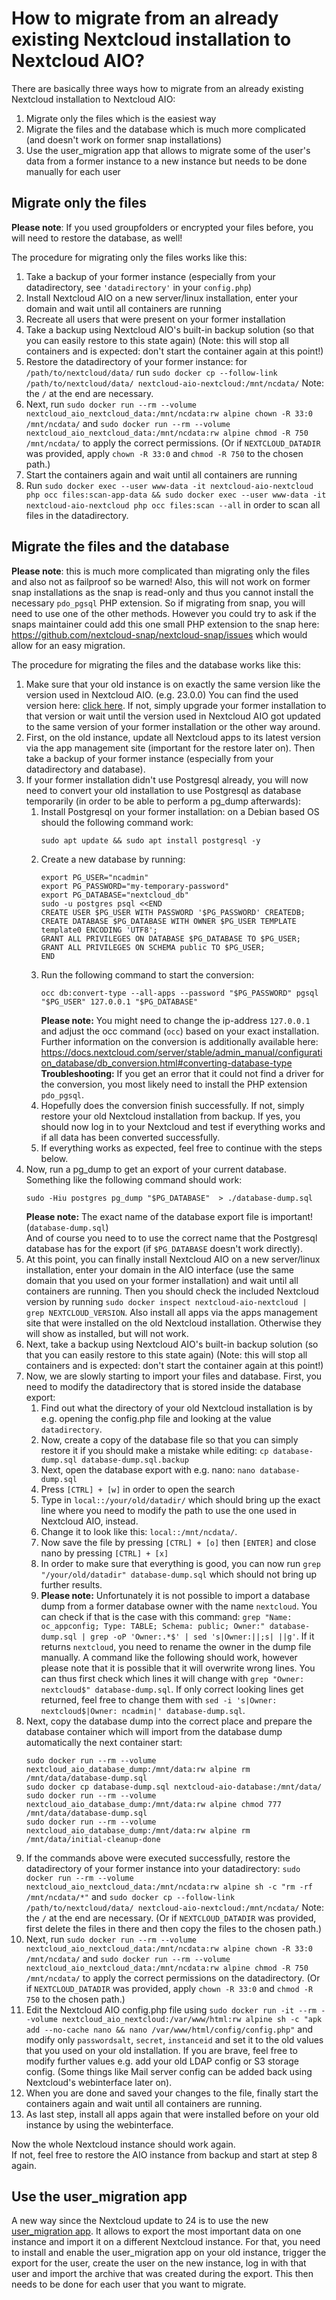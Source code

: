 # How to migrate from an already existing Nextcloud installation to Nextcloud AIO?

There are basically three ways how to migrate from an already existing Nextcloud installation to Nextcloud AIO:

1. Migrate only the files which is the easiest way
1. Migrate the files and the database which is much more complicated (and doesn't work on former snap installations)
1. Use the user_migration app that allows to migrate some of the user's data from a former instance to a new instance but needs to be done manually for each user

## Migrate only the files 
**Please note**: If you used groupfolders or encrypted your files before, you will need to restore the database, as well!

The procedure for migrating only the files works like this:
1. Take a backup of your former instance (especially from your datadirectory, see `'datadirectory'` in your `config.php`)
1. Install Nextcloud AIO on a new server/linux installation, enter your domain and wait until all containers are running
1. Recreate all users that were present on your former installation
1. Take a backup using Nextcloud AIO's built-in backup solution (so that you can easily restore to this state again) (Note: this will stop all containers and is expected: don't start the container again at this point!)
1. Restore the datadirectory of your former instance: for `/path/to/nextcloud/data/` run `sudo docker cp --follow-link /path/to/nextcloud/data/ nextcloud-aio-nextcloud:/mnt/ncdata/` Note: the `/` at the end are necessary.
1. Next, run `sudo docker run --rm --volume nextcloud_aio_nextcloud_data:/mnt/ncdata:rw alpine chown -R 33:0 /mnt/ncdata/` and `sudo docker run --rm --volume nextcloud_aio_nextcloud_data:/mnt/ncdata:rw alpine chmod -R 750 /mnt/ncdata/` to apply the correct permissions. (Or if `NEXTCLOUD_DATADIR` was provided, apply `chown -R 33:0` and `chmod -R 750` to the chosen path.)
1. Start the containers again and wait until all containers are running
1. Run `sudo docker exec --user www-data -it nextcloud-aio-nextcloud php occ files:scan-app-data && sudo docker exec --user www-data -it nextcloud-aio-nextcloud php occ files:scan --all` in order to scan all files in the datadirectory.

## Migrate the files and the database
**Please note**: this is much more complicated than migrating only the files and also not as failproof so be warned! Also, this will not work on former snap installations as the snap is read-only and thus you cannot install the necessary `pdo_pgsql` PHP extension. So if migrating from snap, you will need to use one of the other methods. However you could try to ask if the snaps maintainer could add this one small PHP extension to the snap here: https://github.com/nextcloud-snap/nextcloud-snap/issues which would allow for an easy migration.

The procedure for migrating the files and the database works like this:
1. Make sure that your old instance is on exactly the same version like the version used in Nextcloud AIO. (e.g. 23.0.0) You can find the used version here: [click here](https://github.com/nextcloud/all-in-one/search?l=Dockerfile&q=NEXTCLOUD_VERSION&type=). If not, simply upgrade your former installation to that version or wait until the version used in Nextcloud AIO got updated to the same version of your former installation or the other way around.
1. First, on the old instance, update all Nextcloud apps to its latest version via the app management site (important for the restore later on). Then take a backup of your former instance (especially from your datadirectory and database).
1. If your former installation didn't use Postgresql already, you will now need to convert your old installation to use Postgresql as database temporarily (in order to be able to perform a pg_dump afterwards):
    1. Install Postgresql on your former installation: on a Debian based OS should the following command work:
        ```
        sudo apt update && sudo apt install postgresql -y
        ```
    1. Create a new database by running:
        ```
        export PG_USER="ncadmin"
        export PG_PASSWORD="my-temporary-password"
        export PG_DATABASE="nextcloud_db"
        sudo -u postgres psql <<END
        CREATE USER $PG_USER WITH PASSWORD '$PG_PASSWORD' CREATEDB;
        CREATE DATABASE $PG_DATABASE WITH OWNER $PG_USER TEMPLATE template0 ENCODING 'UTF8';
        GRANT ALL PRIVILEGES ON DATABASE $PG_DATABASE TO $PG_USER;
        GRANT ALL PRIVILEGES ON SCHEMA public TO $PG_USER;
        END
        ```
    1. Run the following command to start the conversion:
        ```
        occ db:convert-type --all-apps --password "$PG_PASSWORD" pgsql "$PG_USER" 127.0.0.1 "$PG_DATABASE"
        ```
        **Please note:** You might need to change the ip-address `127.0.0.1` and adjust the occ command (`occ`) based on your exact installation. Further information on the conversion is additionally available here: https://docs.nextcloud.com/server/stable/admin_manual/configuration_database/db_conversion.html#converting-database-type<br>
        **Troubleshooting:** If you get an error that it could not find a driver for the conversion, you most likely need to install the PHP extension `pdo_pgsql`.
    1. Hopefully does the conversion finish successfully. If not, simply restore your old Nextcloud installation from backup. If yes, you should now log in to your Nextcloud and test if everything works and if all data has been converted successfully.
    1. If everything works as expected, feel free to continue with the steps below.
1. Now, run a pg_dump to get an export of your current database. Something like the following command should work:
    ```
    sudo -Hiu postgres pg_dump "$PG_DATABASE"  > ./database-dump.sql
    ```
    **Please note:** The exact name of the database export file is important! (`database-dump.sql`)<br>
    And of course you need to to use the correct name that the Postgresql database has for the export (if `$PG_DATABASE` doesn't work directly).
1. At this point, you can finally install Nextcloud AIO on a new server/linux installation, enter your domain in the AIO interface (use the same domain that you used on your former installation) and wait until all containers are running. Then you should check the included Nextcloud version by running `sudo docker inspect nextcloud-aio-nextcloud | grep NEXTCLOUD_VERSION`. Also install all apps via the apps management site that were installed on the old Nextcloud installation. Otherwise they will show as installed, but will not work.
1. Next, take a backup using Nextcloud AIO's built-in backup solution (so that you can easily restore to this state again) (Note: this will stop all containers and is expected: don't start the container again at this point!)
1. Now, we are slowly starting to import your files and database. First, you need to modify the datadirectory that is stored inside the database export:
    1. Find out what the directory of your old Nextcloud installation is by e.g. opening the config.php file and looking at the value `datadirectory`.
    1. Now, create a copy of the database file so that you can simply restore it if you should make a mistake while editing: `cp database-dump.sql database-dump.sql.backup`
    1. Next, open the database export with e.g. nano: `nano database-dump.sql`
    1. Press `[CTRL] + [w]` in order to open the search
    1. Type in `local::/your/old/datadir/` which should bring up the exact line where you need to modify the path to use the one used in Nextcloud AIO, instead.
    1. Change it to look like this: `local::/mnt/ncdata/`.
    1. Now save the file by pressing `[CTRL] + [o]` then `[ENTER]` and close nano by pressing `[CTRL] + [x]`
    1. In order to make sure that everything is good, you can now run `grep "/your/old/datadir" database-dump.sql` which should not bring up further results.<br>
    1. **Please note:** Unfortunately it is not possible to import a database dump from a former database owner with the name `nextcloud`. You can check if that is the case with this command: `grep "Name: oc_appconfig; Type: TABLE; Schema: public; Owner:" database-dump.sql | grep -oP 'Owner:.*$' | sed 's|Owner:||;s| ||g'`. If it returns `nextcloud`, you need to rename the owner in the dump file manually. A command like the following should work, however please note that it is possible that it will overwrite wrong lines. You can thus first check which lines it will change with `grep "Owner: nextcloud$" database-dump.sql`. If only correct  looking lines get returned, feel free to change them with `sed -i 's|Owner: nextcloud$|Owner: ncadmin|' database-dump.sql`. 
1. Next, copy the database dump into the correct place and prepare the database container which will import from the database dump automatically the next container start: 
    ```
    sudo docker run --rm --volume nextcloud_aio_database_dump:/mnt/data:rw alpine rm /mnt/data/database-dump.sql
    sudo docker cp database-dump.sql nextcloud-aio-database:/mnt/data/
    sudo docker run --rm --volume nextcloud_aio_database_dump:/mnt/data:rw alpine chmod 777 /mnt/data/database-dump.sql
    sudo docker run --rm --volume nextcloud_aio_database_dump:/mnt/data:rw alpine rm /mnt/data/initial-cleanup-done
    ```
1. If the commands above were executed successfully, restore the datadirectory of your former instance into your datadirectory: `sudo docker run --rm --volume nextcloud_aio_nextcloud_data:/mnt/ncdata:rw alpine sh -c "rm -rf /mnt/ncdata/*"` and `sudo docker cp --follow-link /path/to/nextcloud/data/ nextcloud-aio-nextcloud:/mnt/ncdata/` Note: the `/` at the end are necessary. (Or if `NEXTCLOUD_DATADIR` was provided, first delete the files in there and then copy the files to the chosen path.)
1. Next, run `sudo docker run --rm --volume nextcloud_aio_nextcloud_data:/mnt/ncdata:rw alpine chown -R 33:0 /mnt/ncdata/` and `sudo docker run --rm --volume nextcloud_aio_nextcloud_data:/mnt/ncdata:rw alpine chmod -R 750 /mnt/ncdata/` to apply the correct permissions on the datadirectory. (Or if `NEXTCLOUD_DATADIR` was provided, apply `chown -R 33:0` and `chmod -R 750` to the chosen path.)
1. Edit the Nextcloud AIO config.php file using `sudo docker run -it --rm --volume nextcloud_aio_nextcloud:/var/www/html:rw alpine sh -c "apk add --no-cache nano && nano /var/www/html/config/config.php"` and modify only `passwordsalt`, `secret`, `instanceid` and set it to the old values that you used on your old installation. If you are brave, feel free to modify further values e.g. add your old LDAP config or S3 storage config. (Some things like Mail server config can be added back using Nextcloud's webinterface later on).
1. When you are done and saved your changes to the file, finally start the containers again and wait until all containers are running.
1. As last step, install all apps again that were installed before on your old instance by using the webinterface.

Now the whole Nextcloud instance should work again.<br>
If not, feel free to restore the AIO instance from backup and start at step 8 again.

## Use the user_migration app
A new way since the Nextcloud update to 24 is to use the new [user_migration app](https://apps.nextcloud.com/apps/user_migration#app-gallery). It allows to export the most important data on one instance and import it on a different Nextcloud instance. For that, you need to install and enable the user_migration app on your old instance, trigger the export for the user, create the user on the new instance, log in with that user and import the archive that was created during the export. This then needs to be done for each user that you want to migrate.
